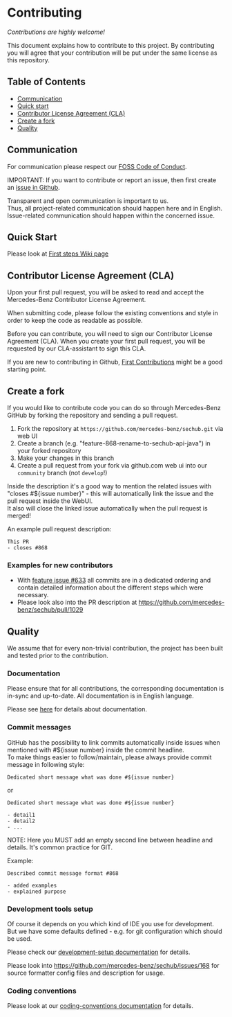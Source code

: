 <!-- SPDX-License-Identifier: MIT --->
# Contributing

_Contributions are highly welcome!_

This document explains how to contribute to this project.
By contributing you will agree that your contribution will be put under the same license as this repository.

## Table of Contents
- [Communication](#communication)
- [Quick start](#quick-start)
- [Contributor License Agreement (CLA)](#contributor-license-agreement-cla)
- [Create a fork](#create-a-fork)
- [Quality](#quality)

## Communication
For communication please respect our [FOSS Code of Conduct](https://github.com/mercedes-benz/foss/blob/master/CODE_OF_CONDUCT.md).

IMPORTANT: If you want to contribute or report an issue, then first create an [issue in Github](https://github.com/mercedes-benz/sechub/issues).

Transparent and open communication is important to us.<br>
Thus, all project-related communication should happen here and in English.<br>
Issue-related communication should happen within the concerned issue.

## Quick Start
Please look at [First steps Wiki page](https://github.com/mercedes-benz/sechub/wiki/First-steps)

## Contributor License Agreement (CLA)

Upon your first pull request, you will be asked to read and accept the Mercedes-Benz Contributor License Agreement.

When submitting code, please follow the existing conventions and style in order to keep the code as readable as possible.

Before you can contribute, you will need to sign our Contributor License Agreement (CLA). When you create your first pull request, you will be requested by our CLA-assistant to sign this CLA.

If you are new to contributing in Github, [First Contributions](https://github.com/firstcontributions/first-contributions) might be a good starting point.

## Create a fork
If you would like to contribute code you can do so through Mercedes-Benz GitHub by forking the repository and sending a pull request.

1. Fork the repository at `https://github.com/mercedes-benz/sechub.git` via web UI
2. Create a branch (e.g. "feature-868-rename-to-sechub-api-java") in your forked repository
3. Make your changes in this branch
4. Create a pull request from your fork via github.com web ui into our `community` branch (not `develop`!)

Inside the description it's a good way to mention the related issues with "closes #${issue number}" - this will automatically link the issue and the pull request inside the WebUI.<br>
It also will close the linked issue automatically when the pull request is merged!

An example pull request description:
```
This PR
- closes #868
```

### Examples for new contributors
- With [feature issue #633](https://github.com/mercedes-benz/sechub/issues/633) all commits are in a dedicated ordering and contain detailed information about the different steps which were necessary.
- Please look also into the PR description at https://github.com/mercedes-benz/sechub/pull/1029

## Quality
We assume that for every non-trivial contribution, the project has been built and tested prior to the contribution.

### Documentation
Please ensure that for all contributions, the corresponding documentation is in-sync and up-to-date. All documentation is in English language.

Please see [here](https://mercedes-benz.github.io/sechub/latest/sechub-techdoc.html#section-documentation) for details about documentation.


### Commit messages
GitHub has the possibility to link commits automatically inside issues when mentioned with #${issue number} inside the commit headline.<br>
To make things easier to follow/maintain, please always provide commit message in following style:

```
Dedicated short message what was done #${issue number}
```
or
```
Dedicated short message what was done #${issue number}

- detail1
- detail2
- ...
```
NOTE: Here you MUST add an empty second line between headline and details. It's common practice for GIT.

Example:
```
Described commit message format #868

- added examples
- explained purpose
```

### Development tools setup
Of course it depends on you which kind of IDE you use for development. But we have some defaults defined - e.g. for git configuration which should be used.

Please check our [development-setup documentation](https://mercedes-benz.github.io/sechub/latest/sechub-techdoc.html#development-setup) for details.

Please look into https://github.com/mercedes-benz/sechub/issues/168 for source formatter config files and description for usage.

### Coding conventions

Please look at our [coding-conventions documentation](https://mercedes-benz.github.io/sechub/latest/sechub-techdoc.html#section-coding-conventions) for details.

